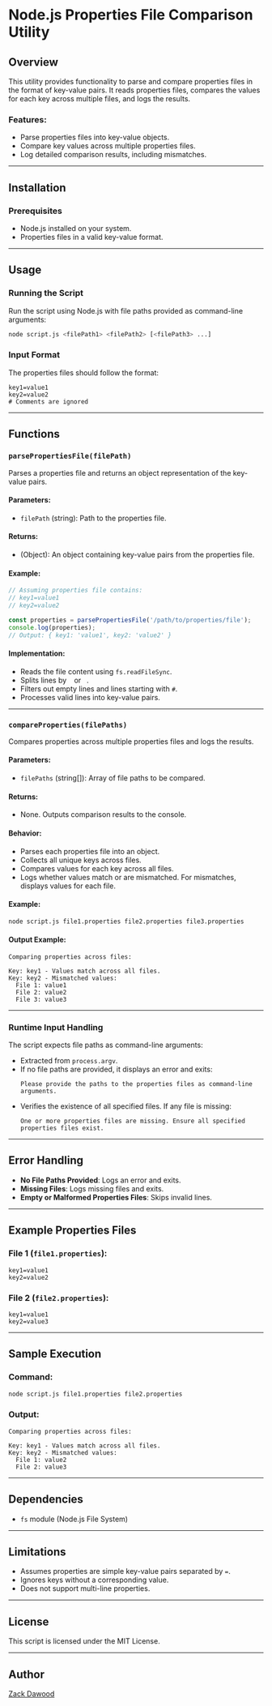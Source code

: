 
# Node.js Properties File Comparison Utility

## Overview

This utility provides functionality to parse and compare properties files in the format of key-value pairs. It reads properties files, compares the values for each key across multiple files, and logs the results.

### Features:
- Parse properties files into key-value objects.
- Compare key values across multiple properties files.
- Log detailed comparison results, including mismatches.

---

## Installation

### Prerequisites
- Node.js installed on your system.
- Properties files in a valid key-value format.

---

## Usage

### Running the Script
Run the script using Node.js with file paths provided as command-line arguments:

```bash
node script.js <filePath1> <filePath2> [<filePath3> ...]
```

### Input Format
The properties files should follow the format:
```
key1=value1
key2=value2
# Comments are ignored
```

---

## Functions

### `parsePropertiesFile(filePath)`

Parses a properties file and returns an object representation of the key-value pairs.

#### Parameters:
- `filePath` (string): Path to the properties file.

#### Returns:
- (Object): An object containing key-value pairs from the properties file.

#### Example:
```javascript
// Assuming properties file contains:
// key1=value1
// key2=value2

const properties = parsePropertiesFile('/path/to/properties/file');
console.log(properties);
// Output: { key1: 'value1', key2: 'value2' }
```

#### Implementation:
- Reads the file content using `fs.readFileSync`.
- Splits lines by `
` or `
`.
- Filters out empty lines and lines starting with `#`.
- Processes valid lines into key-value pairs.

---

### `compareProperties(filePaths)`

Compares properties across multiple properties files and logs the results.

#### Parameters:
- `filePaths` (string[]): Array of file paths to be compared.

#### Returns:
- None. Outputs comparison results to the console.

#### Behavior:
- Parses each properties file into an object.
- Collects all unique keys across files.
- Compares values for each key across all files.
- Logs whether values match or are mismatched. For mismatches, displays values for each file.

#### Example:
```bash
node script.js file1.properties file2.properties file3.properties
```

#### Output Example:
```text
Comparing properties across files:

Key: key1 - Values match across all files.
Key: key2 - Mismatched values:
  File 1: value1
  File 2: value2
  File 3: value3
```

---

### Runtime Input Handling

The script expects file paths as command-line arguments:
- Extracted from `process.argv`.
- If no file paths are provided, it displays an error and exits:
  ```
  Please provide the paths to the properties files as command-line arguments.
  ```
- Verifies the existence of all specified files. If any file is missing:
  ```
  One or more properties files are missing. Ensure all specified properties files exist.
  ```

---

## Error Handling

- **No File Paths Provided**: Logs an error and exits.
- **Missing Files**: Logs missing files and exits.
- **Empty or Malformed Properties Files**: Skips invalid lines.

---

## Example Properties Files

### File 1 (`file1.properties`):
```
key1=value1
key2=value2
```

### File 2 (`file2.properties`):
```
key1=value1
key2=value3
```

---

## Sample Execution

### Command:
```bash
node script.js file1.properties file2.properties
```

### Output:
```text
Comparing properties across files:

Key: key1 - Values match across all files.
Key: key2 - Mismatched values:
  File 1: value2
  File 2: value3
```

---

## Dependencies

- `fs` module (Node.js File System)

---

## Limitations

- Assumes properties are simple key-value pairs separated by `=`.
- Ignores keys without a corresponding value.
- Does not support multi-line properties.

---

## License

This script is licensed under the MIT License.

---

## Author

[Zack Dawood](http://www.zackdawood.com)
